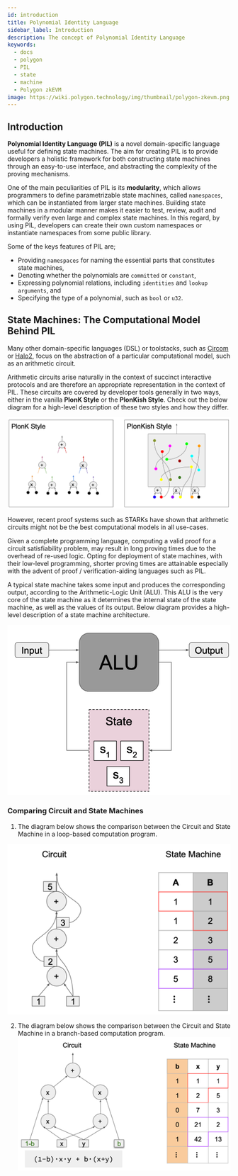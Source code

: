 ```yaml
---
id: introduction
title: Polynomial Identity Language
sidebar_label: Introduction
description: The concept of Polynomial Identity Language
keywords:
  - docs
  - polygon
  - PIL
  - state
  - machine
  - Polygon zkEVM
image: https://wiki.polygon.technology/img/thumbnail/polygon-zkevm.png
---
```


## Introduction

**Polynomial Identity Language (PIL)** is a novel domain-specific language useful for defining state machines. The aim for creating PIL is to provide developers a holistic framework for both constructing state machines through an easy-to-use interface, and abstracting the complexity of the proving mechanisms.

One of the main peculiarities of PIL is its **modularity**, which allows programmers to define parametrizable state machines, called $\texttt{namespaces}$, which can be instantiated from larger state machines. Building state machines in a modular manner makes it easier to test, review, audit and formally verify even large and complex state machines. In this regard, by using PIL, developers can create their own custom namespaces or instantiate namespaces from some public library.

Some of the keys features of PIL are;

- Providing $\texttt{namespaces}$ for naming the essential parts that constitutes state machines,
- Denoting whether the polynomials are $\texttt{committed}$ or $\texttt{constant}$,
- Expressing polynomial relations, including $\texttt{identities}$ and $\texttt{lookup arguments}$, and
- Specifying the type of a polynomial, such as $\texttt{bool}$ or $\texttt{u32}$.

## State Machines: The Computational Model Behind PIL

Many other domain-specific languages (DSL) or toolstacks, such as [Circom](https://docs.circom.io/) or [Halo2](https://zcash.github.io/halo2/), focus on the abstraction of a particular computational model, such as an arithmetic circuit.

Arithmetic circuits arise naturally in the context of succinct interactive protocols and are therefore an appropriate representation in the context of PIL. These circuits are covered by developer tools generally in two ways, either in the vanilla **PlonK Style** or the **PlonKish Style**. Check out the below diagram for a high-level description of these two styles and how they differ.

![Vanilla Plonk vs PlonKish Circuit Representation Style](figures/fig1-plnk-plnkish.png)

However, recent proof systems such as STARKs have shown that arithmetic circuits might not be the best computational models in all use-cases.

Given a complete programming language, computing a valid proof for a circuit satisfiability problem, may result in long proving times due to the overhead of re-used logic. Opting for deployment of state machines, with their low-level programming, shorter proving times are attainable especially with the advent of proof / verification-aiding languages such as PIL.

A typical state machine takes some input and produces the corresponding output, according to the Arithmetic-Logic Unit (ALU). This ALU is the very core of the state machine as it determines the internal state of the state machine, as well as the values of its output. Below diagram provides a high-level description of a state machine architecture. 

![Architectural view of a State Machine](figures/fig2-alu-3states.png)

### Comparing Circuit and State Machines

1. The diagram below shows the comparison between the Circuit and State Machine in a loop-based computation program.

  ![Circuit and state machine comparison in a loop-based computation](figures/fig3-crct-sm.png)

2. The diagram below shows the comparison between the Circuit and State Machine in a branch-based computation program.
  ![Circuit and State Machine comparison in a branch-based computation](figures/fig4-arth-crct-sm.png)
